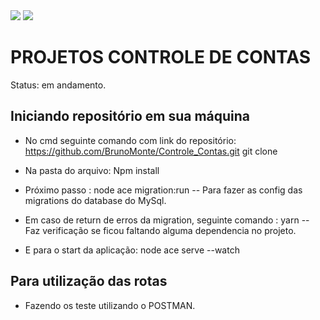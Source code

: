 <img src="https://img.icons8.com/ios/50/000000/typescript.png"/>
<img src="https://img.icons8.com/material-rounded/24/000000/mysql.png"/>

# PROJETOS CONTROLE DE CONTAS
Status: em andamento.

## Iniciando repositório em sua máquina

- No cmd seguinte comando com link do repositório: https://github.com/BrunoMonte/Controle_Contas.git git clone

- Na pasta do arquivo: Npm install

- Próximo passo : node ace migration:run
    -- Para fazer as config das migrations do database do MySql.

- Em caso de return de erros da migration, seguinte comando : yarn
    -- Faz verificação se ficou faltando alguma dependencia no projeto.

- E para o start da aplicação: node ace serve --watch

## Para utilização das rotas

- Fazendo os teste utilizando o POSTMAN.